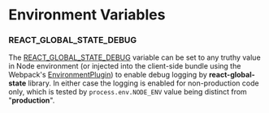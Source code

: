 # Environment Variables

### REACT_GLOBAL_STATE_DEBUG

The [REACT_GLOBAL_STATE_DEBUG] variable can be set to any truthy value in Node
environment (or injected into the client-side bundle using the Webpack's
[EnvironmentPlugin](https://webpack.js.org/plugins/environment-plugin))
to enable debug logging by **react-global-state** library. In either case
the logging is enabled for non-production code only, which is tested by
`process.env.NODE_ENV` value being distinct from "**production**".

[REACT_GLOBAL_STATE_DEBUG]: #react_global_state_debug

